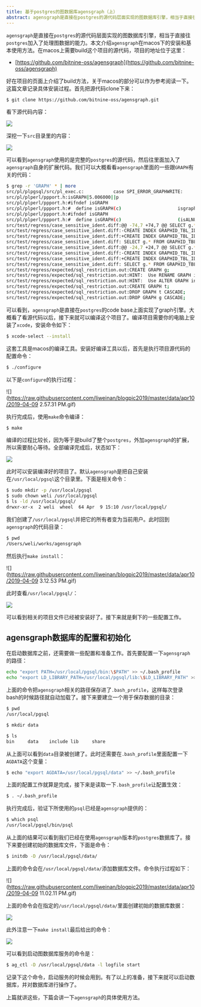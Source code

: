 ```yaml
---
title: 基于postgres的图数据库agensgraph（上）
abstract: agensgraph是直接在postgres的源代码层面实现的图数据库引擎，相当于直接往postgres加入了处理图数据的能力。
---
```




`agensgraph`是直接在`postgres`的源代码层面实现的图数据库引擎，相当于直接往`postgres`加入了处理图数据的能力。本文介绍`agensgraph`在macos下的安装和基本使用方法。在macos上需要build这个项目的源代码，项目的地址位于这里：

* [https://github.com/bitnine-oss/agensgraph](https://github.com/bitnine-oss/agensgraph) 

好在项目的页面上介绍了build方法，关于macos的部分可以作为参考阅读一下。这篇文章记录具体安装过程。首先把源代码clone下来：

```bash
$ git clone https://github.com/bitnine-oss/agensgraph.git
```

看下源代码内容：

![](https://raw.githubusercontent.com/liweinan/blogpic2019/master/data/apr10/40C05618-32B2-45A4-9971-EEC85BFC7DB8.png)

深挖一下`src`目录里的内容：

![](https://raw.githubusercontent.com/liweinan/blogpic2019/master/data/apr10/2F796A7E-0F42-4414-95C9-A9170139AF2B.png)

可以看到`agensgraph`使用的是完整的`postgres`的源代码，然后往里面加入了`agensgraph`自身的扩展代码。我们可以大概看看`agensgraph`里面的一些跟`GRAPH`有关的代码：

```bash
$ grep -r 'GRAPH' * | more
src/pl/plpgsql/src/pl_exec.c:           case SPI_ERROR_GRAPHWRITE:
src/pl/plperl/ppport.h:isGRAPH|5.006000||p
src/pl/plperl/ppport.h:#ifndef isGRAPH
src/pl/plperl/ppport.h:#  define isGRAPH(c)                     isgraph(c)
src/pl/plperl/ppport.h:#ifndef isGRAPH
src/pl/plperl/ppport.h:#  define isGRAPH(c)                     (isALNUM(c) || isPUNCT(c))
src/test/regress/case_sensitive_ident.diff:@@ -74,7 +74,7 @@ SELECT g.* FROM GRAPHID_TBL g WHERE g.f1 <= '12345.123'::graphid;
src/test/regress/case_sensitive_ident.diff:-CREATE INDEX GRAPHID_TBL_IDX ON GRAPHID_TBL USING GIN (f1);
src/test/regress/case_sensitive_ident.diff:+CREATE INDEX GRAPHID_TBL_IDX ON GRAPHID_TBL USING gin (f1);
src/test/regress/case_sensitive_ident.diff: SELECT g.* FROM GRAPHID_TBL g WHERE g.f1 =  '12345.123'::graphid;
src/test/regress/case_sensitive_ident.diff:@@ -24,7 +24,7 @@ SELECT g.* FROM GRAPHID_TBL g WHERE g.f1 <= '12345.123'::graphid;
src/test/regress/case_sensitive_ident.diff:-CREATE INDEX GRAPHID_TBL_IDX ON GRAPHID_TBL USING GIN (f1);
src/test/regress/case_sensitive_ident.diff:+CREATE INDEX GRAPHID_TBL_IDX ON GRAPHID_TBL USING gin (f1);
src/test/regress/case_sensitive_ident.diff: SELECT g.* FROM GRAPHID_TBL g WHERE g.f1 =  '12345.123'::graphid;
src/test/regress/expected/sql_restriction.out:CREATE GRAPH g;
src/test/regress/expected/sql_restriction.out:HINT:  Use RENAME GRAPH instead
src/test/regress/expected/sql_restriction.out:HINT:  Use ALTER GRAPH instead
src/test/regress/expected/sql_restriction.out:CREATE GRAPH t;
src/test/regress/expected/sql_restriction.out:DROP GRAPH t CASCADE;
src/test/regress/expected/sql_restriction.out:DROP GRAPH g CASCADE;
```

可以看到，`agensgraph`是直接在`postgres`的code base上面实现了graph引擎。大概看了看源代码以后，接下来就可以编译这个项目了。编译项目需要你的电脑上安装了`xcode`，安装命令如下：

```bash
$ xcode-select --install
```

这套工具是macos的编译工具。安装好编译工具以后，首先是执行项目源代码的配置命令：

```bash
$ ./configure
```

以下是`configure`的执行过程：

![](https://raw.githubusercontent.com/liweinan/blogpic2019/master/data/apr10/2019-04-09 2.57.31 PM.gif)

执行完成后，使用`make`命令编译：

```bash
$ make
```

编译的过程比较长，因为等于是build了整个`postgres`，外加`agensgraph`的扩展，所以需要耐心等待。全部编译完成后，状态如下：

![](https://raw.githubusercontent.com/liweinan/blogpic2019/master/data/apr10/E8CEBFD9-483F-4CC9-964A-C1411730016D.png)

此时可以安装编译好的项目了。默认`agensgraph`是把自己安装在`/usr/local/pgsql`这个目录里。下面是相关命令：

```bash
$ sudo mkdir -p /usr/local/pgsql
$ sudo chown weli /usr/local/pgsql
$ ls -ld /usr/local/pgsql/
drwxr-xr-x  2 weli  wheel  64 Apr  9 15:10 /usr/local/pgsql/
```

我们创建了`/usr/local/pgsql`并把它的所有者变为当前用户。此时回到`agensgraph`的代码目录：

```bash
$ pwd
/Users/weli/works/agensgraph
```

然后执行`make install`：

![](https://raw.githubusercontent.com/liweinan/blogpic2019/master/data/apr10/2019-04-09 3.12.53 PM.gif)

此时查看`/usr/local/pgsql/`：

![](https://raw.githubusercontent.com/liweinan/blogpic2019/master/data/apr10/E5EB986E-7ECE-4A51-B67B-5A49B40C4127.png)

可以看到相关的项目文件已经被安装好了。接下来就是剩下的一些配置工作。

## agensgraph数据库的配置和初始化

在启动数据库之前，还需要做一些配置和准备工作。首先要配置一下`agensgraph`的路径：

```bash
echo "export PATH=/usr/local/pgsql/bin:\$PATH" >> ~/.bash_profile
echo "export LD_LIBRARY_PATH=/usr/local/pgsql/lib:\$LD_LIBRARY_PATH" >> ~/.bash_profile
```

上面的命令把`agensgraph`相关的路径保存进了`.bash_profile`，这样每次登录bash的时候路径就自动加载了。接下来要建立一个用于保存数据的目录：

```bash
$ pwd
/usr/local/pgsql
```

```bash
$ mkdir data
```

```bash
$ ls
bin     data    include lib     share
```

从上面可以看到`data`目录被创建了。此时还需要在`.bash_profile`里面配置一下`AGDATA`这个变量：

```bash
$ echo "export AGDATA=/usr/local/pgsql/data" >> ~/.bash_profile
```

上面的配置工作就算是完成，接下来是读取一下`.bash_profile`让配置生效：

```bash
$ . ~/.bash_profile
```

执行完成后，验证下所使用的`psql`已经是`agensgraph`提供的：

```bash
$ which psql
/usr/local/pgsql/bin/psql
```

从上面的结果可以看到我们已经在使用`agensgraph`版本的`postgres`数据库了。接下来要创建初始的数据库文件，下面是命令：

```bash
$ initdb -D /usr/local/pgsql/data/
```

上面的命令会在`/usr/local/pgsql/data/`添加数据库文件。命令执行过程如下：

![](https://raw.githubusercontent.com/liweinan/blogpic2019/master/data/apr10/2019-04-09 11.02.11 PM.gif)

上面的命令会在指定的`/usr/local/pgsql/data/`里面创建初始的数据库数据：	

![](https://raw.githubusercontent.com/liweinan/blogpic2019/master/data/apr10/44B72BFB-217C-4871-934C-F8BAB10A9D2B.png)

此外注意一下`make install`最后给出的命令：

![](https://raw.githubusercontent.com/liweinan/blogpic2019/master/data/apr10/foobar.png)

可以看到启动图数据库服务的命令是：

```bash
$ ag_ctl -D /usr/local/pgsql/data -l logfile start
```

记录下这个命令，启动服务的时候会用到。有了以上的准备，接下来就可以启动数据库，并对数据库进行操作了。

上篇就讲这些，下篇会讲一下`agensgraph`的具体使用方法。


